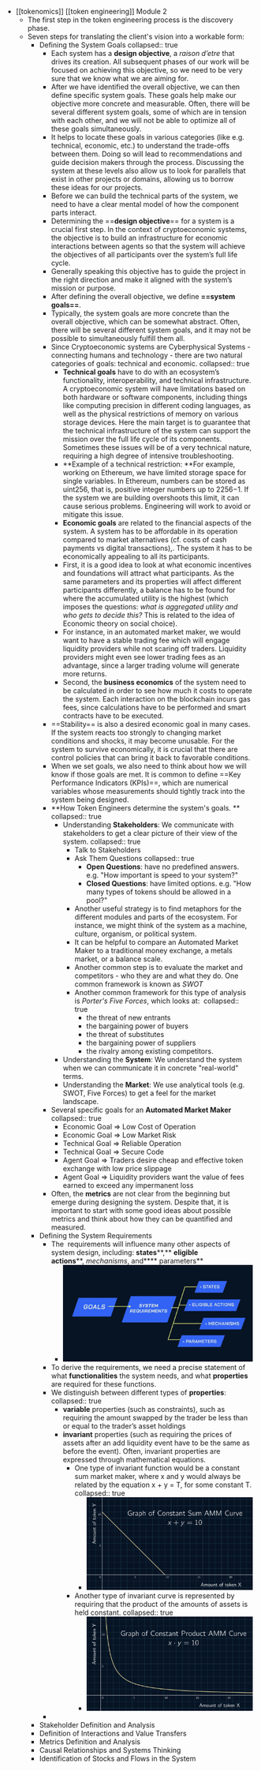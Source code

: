- [[tokenomics]] [[token engineering]] Module 2
	- The first step in the token engineering process is the discovery phase.
	- Seven steps for translating the client's vision into a workable form:
		- Defining the System Goals
		  collapsed:: true
			- Each system has a **design objective**, a *raison d’etre* that drives its creation. All subsequent phases of our work will be focused on achieving this objective, so we need to be very sure that we know what we are aiming for.
			- After we have identified the overall objective, we can then define specific system goals. These goals help make our objective more concrete and measurable. Often, there will be several different system goals, some of which are in tension with each other, and we will not be able to optimize all of these goals simultaneously.
			- It helps to locate these goals in various categories (like e.g. technical, economic, etc.) to understand the trade-offs between them. Doing so will lead to recommendations and guide decision makers through the process. Discussing the system at these levels also allow us to look for parallels that exist in other projects or domains, allowing us to borrow these ideas for our projects.
			- Before we can build the technical parts of the system, we need to have a clear mental model of how the component parts interact.
			- Determining the ==**design objective**== for a system is a crucial first step. In the context of cryptoeconomic systems, the objective is to build an infrastructure for economic interactions between agents so that the system will achieve the objectives of all participants over the system’s full life cycle.
			- Generally speaking this objective has to guide the project in the right direction and make it aligned with the system’s mission or purpose.
			- After defining the overall objective, we define **==system goals==**.
			- Typically, the system goals are more concrete than the overall objective, which can be somewhat abstract. Often, there will be several different system goals, and it may not be possible to simultaneously fulfill them all.
			- Since Cryptoeconomic systems are Cyberphysical Systems - connecting humans and technology - there are two natural categories of goals: technical and economic.
			  collapsed:: true
				- **Technical goals** have to do with an ecosystem’s functionality, interoperability, and technical infrastructure. A cryptoeconomic system will have limitations based on both hardware or software components, including things like computing precision in different coding languages, as well as the physical restrictions of memory on various storage devices. Here the main target is to guarantee that the technical infrastructure of the system can support the mission over the full life cycle of its components. Sometimes these issues will be of a very technical nature, requiring a high degree of intensive troubleshooting.
				- **Example of a technical restriction: **For example, working on Ethereum, we have limited storage space for single variables. In Ethereum, numbers can be stored as uint256, that is, positive integer numbers up to 2256−1. If the system we are building overshoots this limit, it can cause serious problems. Engineering will work to avoid or mitigate this issue.
				- **Economic goals** are related to the financial aspects of the system. A system has to be affordable in its operation compared to market alternatives (cf. costs of cash payments vs digital transactions),. The system it has to be economically appealing to all its participants.
				- First, it is a good idea to look at what economic incentives and foundations will attract what participants. As the same parameters and its properties will affect different participants differently, a balance has to be found for where the accumulated utility is the highest (which imposes the questions: *what is aggregated utility and who gets to decide this?* This is related to the idea of Economic theory on social choice).
				- For instance, in an automated market maker, we would want to have a stable trading fee which will engage liquidity providers while not scaring off traders. Liquidity providers might even see lower trading fees as an advantage, since a larger trading volume will generate more returns.
				- Second, the **business economics** of the system need to be calculated in order to see how much it costs to operate the system. Each interaction on the blockchain incurs gas fees, since calculations have to be performed and smart contracts have to be executed.
			- ==Stability== is also a desired economic goal in many cases. If the system reacts too strongly to changing market conditions and shocks, it may become unusable. For the system to survive economically, it is crucial that there are control policies that can bring it back to favorable conditions.
			- When we set goals, we also need to think about how we will know if those goals are met. It is common to define ==Key Performance Indicators (KPIs)==, which are numerical variables whose measurements should tightly track into the system being designed.
			- **How Token Engineers determine the system's goals. **
			  collapsed:: true
				- Understanding **Stakeholders**: We communicate with stakeholders to get a clear picture of their view of the system.
				  collapsed:: true
					- Talk to Stakeholders
					- Ask Them Questions
					  collapsed:: true
						- **Open Questions**: have no predefined answers. e.g. "How important is speed to your system?"
						- **Closed Questions**: have limited options. e.g. "How many types of tokens should be allowed in a pool?"
					- Another useful strategy is to find metaphors for the different modules and parts of the ecosystem. For instance, we might think of the system as a machine, culture, organism, or political system.
					- It can be helpful to compare an Automated Market Maker to a traditional money exchange, a metals market, or a balance scale.
					- Another common step is to evaluate the market and competitors - who they are and what they do. One common framework is known as *SWOT*
					- Another common framework for this type of analysis is *Porter's Five Forces*, which looks at: 
					  collapsed:: true
						- the threat of new entrants
						- the bargaining power of buyers
						- the threat of substitutes
						- the bargaining power of suppliers
						- the rivalry among existing competitors.
				- Understanding the **System**: We understand the system when we can communicate it in concrete "real-world" terms.
				- Understanding the **Market**: We use analytical tools (e.g. SWOT, Five Forces) to get a feel for the market landscape.
			- Several specific goals for an **Automated Market Maker**
			  collapsed:: true
				- Economic Goal => Low Cost of Operation
				- Economic Goal => Low Market Risk
				- Technical Goal => Reliable Operation
				- Technical Goal => Secure Code
				- Agent Goal => Traders desire cheap and effective token exchange with low price slippage
				- Agent Goal => Liquidity providers want the value of fees earned to exceed any impermanent loss
			- Often, the **metrics** are not clear from the beginning but emerge during designing the system. Despite that, it is important to start with some good ideas about possible metrics and think about how they can be quantified and measured.
		- Defining the System Requirements
			- The  requirements will influence many other aspects of system design, including: **states****,** **eligible actions****, *mechanisms*, and**** parameters**
				- ![image.png](../assets/image_1669014364547_0.png)
			- To derive the requirements, we need a precise statement of what **functionalities** the system needs, and what **properties** are required for these functions.
			- We distinguish between different types of **properties**:
			  collapsed:: true
				- **variable** properties (such as constraints), such as requiring  the amount swapped by the trader be less than or equal to the trader’s asset holdings
				- **invariant** properties (such as requiring the prices of assets after an add liquidity event have to be the same as before the event). Often, invariant properties are expressed through mathematical equations.
					- One type of invariant function would be a constant sum market maker, where x and y would always be related by the equation x + y = T, for some constant T.
					  collapsed:: true
						- ![image.png](../assets/image_1669014621259_0.png)
					- Another type of invariant curve is represented by requiring that the product of the amounts of assets is held constant.
					  collapsed:: true
						- ![image.png](../assets/image_1669014659877_0.png)
			-
		- Stakeholder Definition and Analysis
		- Definition of Interactions and Value Transfers
		- Metrics Definition and Analysis
		- Causal Relationships and Systems Thinking
		- Identification of Stocks and Flows in the System